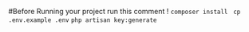 #Before Running your project run this comment !
` composer install `
` cp .env.example .env`
`php artisan key:generate`
